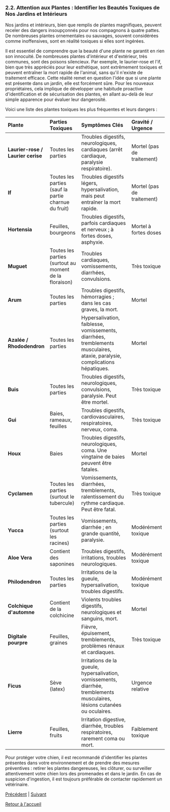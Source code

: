 ### **2.2. Attention aux Plantes : Identifier les Beautés Toxiques de Nos Jardins et Intérieurs**

Nos jardins et intérieurs, bien que remplis de plantes magnifiques, peuvent receler des dangers insoupçonnés pour nos compagnons à quatre pattes. De nombreuses plantes ornementales ou sauvages, souvent considérées comme inoffensives, sont en réalité toxiques si elles sont ingérées.

Il est essentiel de comprendre que la beauté d'une plante ne garantit en rien son innocuité. De nombreuses plantes d'intérieur et d'extérieur, très communes, sont des poisons silencieux. Par exemple, le laurier-rose et l'if, bien que très appréciés pour leur esthétique, sont extrêmement toxiques et peuvent entraîner la mort rapide de l'animal, sans qu'il n'existe de traitement efficace. Cette réalité remet en question l'idée que si une plante est présente dans un jardin, elle est forcément sûre. Pour les nouveaux propriétaires, cela implique de développer une habitude proactive d'identification et de sécurisation des plantes, en allant au-delà de leur simple apparence pour évaluer leur dangerosité.

Voici une liste des plantes toxiques les plus fréquentes et leurs dangers :

| Plante | Parties Toxiques | Symptômes Clés | Gravité / Urgence |
| :--- | :--- | :--- | :--- |
| **Laurier-rose / Laurier cerise** | Toutes les parties | Troubles digestifs, neurologiques, cardiaques (arrêt cardiaque, paralysie respiratoire). | Mortel (pas de traitement) |
| **If** | Toutes les parties (sauf la partie charnue du fruit) | Troubles digestifs légers, hypersalivation, mais peut entraîner la mort rapide. | Mortel (pas de traitement) |
| **Hortensia** | Feuilles, bourgeons | Troubles digestifs, parfois cardiaques et nerveux ; à fortes doses, asphyxie. | Mortel à fortes doses |
| **Muguet** | Toutes les parties (surtout au moment de la floraison) | Troubles cardiaques, vomissements, diarrhées, convulsions. | Très toxique |
| **Arum** | Toutes les parties | Troubles digestifs, hémorragies ; dans les cas graves, la mort. | Mortel |
| **Azalée / Rhododendron** | Toutes les parties | Hypersalivation, faiblesse, vomissements, diarrhées, tremblements musculaires, ataxie, paralysie, complications hépatiques. | Mortel |
| **Buis** | Toutes les parties | Troubles digestifs, neurologiques, convulsions, paralysie. Peut être mortel. | Très toxique |
| **Gui** | Baies, rameaux, feuilles | Troubles digestifs, cardiovasculaires, respiratoires, nerveux, coma. | Très toxique |
| **Houx** | Baies | Troubles digestifs, neurologiques, coma. Une vingtaine de baies peuvent être fatales. | Mortel |
| **Cyclamen** | Toutes les parties (surtout le tubercule) | Vomissements, diarrhées, tremblements, ralentissement du rythme cardiaque. Peut être fatal. | Très toxique |
| **Yucca** | Toutes les parties (surtout les racines) | Vomissements, diarrhée ; en grande quantité, paralysie. | Modérément toxique |
| **Aloe Vera** | Contient des saponines | Troubles digestifs, irritations, troubles neurologiques. | Modérément toxique |
| **Philodendron** | Toutes les parties | Irritations de la gueule, hypersalivation, troubles digestifs. | Modérément toxique |
| **Colchique d'automne** | Contient de la colchicine | Violents troubles digestifs, neurologiques et sanguins, mort. | Mortel |
| **Digitale pourpre** | Feuilles, graines | Fièvre, épuisement, tremblements, problèmes rénaux et cardiaques. | Très toxique |
| **Ficus** | Sève (latex) | Irritations de la gueule, hypersalivation, vomissements, diarrhée, tremblements musculaires, lésions cutanées ou oculaires. | Urgence relative |
| **Lierre** | Feuilles, fruits | Irritation digestive, diarrhée, troubles respiratoires, rarement coma ou mort. | Faiblement toxique |

Pour protéger votre chien, il est recommandé d'identifier les plantes présentes dans votre environnement et de prendre des mesures préventives : retirer les plantes dangereuses, les clôturer, ou surveiller attentivement votre chien lors des promenades et dans le jardin. En cas de suspicion d'ingestion, il est toujours préférable de contacter rapidement un vétérinaire. 

[Précédent](./2.1_aliments_a_bannir.md) | [Suivant](./2.3_produits_menagers.md)

[Retour à l'accueil](../index.md) 